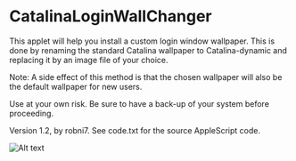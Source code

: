# CatalinaLoginWallChanger
This applet will help you install a custom login window wallpaper. This is done by renaming the standard Catalina wallpaper to Catalina-dynamic and replacing it by an image file of your choice.

Note: A side effect of this method is that the chosen wallpaper will also be the default wallpaper for new users.

Use at your own risk. Be sure to have a back-up of your system before proceeding.

Version 1.2, by robni7. See code.txt for the source AppleScript code.

![Alt text](/CatalinaLoginWallChanger/screenshots/LW.png?raw=true "Screen shot")

